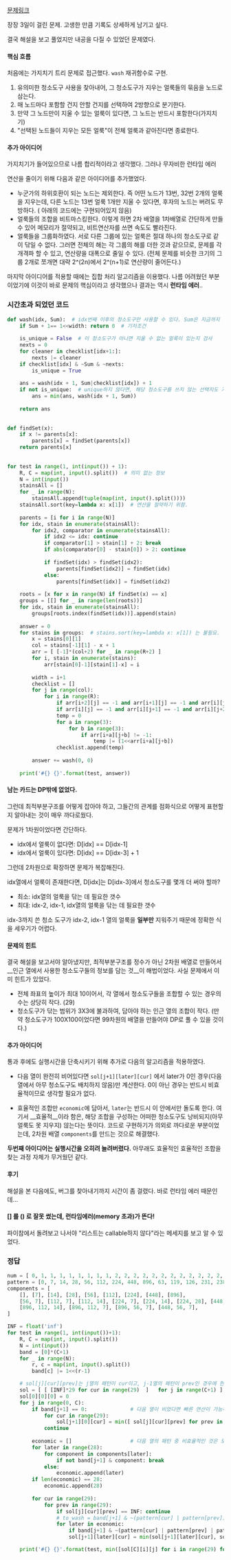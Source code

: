 [문제링크](https://swexpertacademy.com/main/code/contestProblem/contestProblemDetail.do?contestProbId=AV6XmNZ6AXEDFAXy&categoryId=AV6XmNZ6AXEDFAXy&categoryType=CODE)

장장 3일이 걸린 문제. 고생한 만큼 기록도 상세하게 남기고 싶다.

결국 해설을 보고 풀었지만 내공을 다질 수 있었던 문제였다.



#### 핵심 흐름

처음에는 가지치기 트리 문제로 접근했다. `wash` 재귀함수로 구현.

1. 유의미한 청소도구 사용을 찾아내어, 그 청소도구가 지우는 얼룩들의 묶음을 노드로 삼는다.
2. 매 노드마다 포함할 건지 안할 건지를 선택하여 2방향으로 분기한다.
3. 만약 그 노드만이 지울 수 있는 얼룩이 있다면, 그 노드는 반드시 포함한다(가지치기)
4. "선택된 노드들이 지우는 모든 얼룩"이 전체 얼룩과 같아진다면 종료한다.



#### 추가 아이디어

가지치기가 들어있으므로 나름 합리적이라고 생각했다. 그러나 무자비한 런타임 에러

연산을 줄이기 위해 다음과 같은 아이디어를 추가했었다.

- 누군가의 하위호환이 되는 노드는 제외한다. 즉 어떤 노드가 13번, 32번 2개의 얼룩을 지우는데, 다른 노드는 13번 얼룩 1개만 지울 수 있다면, 후자의 노드는 버려도 무방하다. ( 아래의 코드에는 구현되어있지 않음)
- 얼룩들의 조합을 비트마스킹한다. 이렇게 하면 2차 배열을 1차배열로 간단하게 만들 수 있어 메모리가 절약되고, 비트연산자를 쓰면 속도도 빨라진다.
- 얼룩들을 그룹화하였다. 서로 다른 그룹에 있는 얼룩은 절대 하나의 청소도구로 같이 닦일 수 없다. 그러면 전체의 해는 각 그룹의 해를 더한 것과 같으므로, 문제를 각개격파 할 수 있고, 연산량을 대폭으로 줄일 수 있다. (전체 문제를 비슷한 크기의 그룹 2개로 쪼개면 대략 2^(2n)에서 2^(n+1)로 연산량이 줄어든다.) 



마지막 아이디어를 적용할 때에는 집합 처리 알고리즘을 이용했다. 나름 어려웠던 부분이었기에 이것이 바로 문제의 핵심이라고 생각했으나 결과는 역시 __런타임 에러__..



### 시간초과 되었던 코드

```python
def wash(idx, Sum):  # idx번째 이후의 청소도구만 사용할 수 있다. Sum은 지금까지 청소한 얼룩의 비트 정보
    if Sum + 1== 1<<width: return 0  # 기저조건
 
    is_unique = False  # 이 청소도구가 아니면 지울 수 없는 얼룩이 있는지 검사
    nexts = 0
    for cleaner in checklist[idx+1:]:
        nexts |= cleaner
    if checklist[idx] & ~Sum & ~nexts:
        is_unique = True
 
    ans = wash(idx + 1, Sum|checklist[idx]) + 1
    if not is_unique:  # unique하지 않다면, 해당 청소도구를 쓰지 않는 선택지도 가능함
        ans = min(ans, wash(idx + 1, Sum))
 
    return ans
 
 
def findSet(x):
    if x != parents[x]:
        parents[x] = findSet(parents[x])
    return parents[x]
 
 
for test in range(1, int(input()) + 1):
    R, C = map(int, input().split())  # 의미 없는 정보
    N = int(input())
    stainsAll = []
    for _ in range(N):
        stainsAll.append(tuple(map(int, input().split())))
    stainsAll.sort(key=lambda x: x[1])  # 연산을 절약하기 위함.
 
    parents = [i for i in range(N)]
    for idx, stain in enumerate(stainsAll):
        for idx2, comparator in enumerate(stainsAll):
            if idx2 <= idx: continue
            if comparator[1] > stain[1] + 2: break
            if abs(comparator[0] - stain[0]) > 2: continue
 
            if findSet(idx) > findSet(idx2):
                parents[findSet(idx2)] = findSet(idx)
            else:
                parents[findSet(idx)] = findSet(idx2)
 
    roots = [x for x in range(N) if findSet(x) == x]
    groups = [[] for _ in range(len(roots))]
    for idx, stain in enumerate(stainsAll):
        groups[roots.index(findSet(idx))].append(stain)
 
    answer = 0
    for stains in groups:  # stains.sort(key=lambda x: x[1]) 는 불필요. 이미 정렬되어 있다. 왼쪽의 얼룩부터 지워나간다.
        x = stains[0][1]
        col = stains[-1][1] - x + 1
        arr = [ [-1]*(col+2) for _ in range(R+2) ]
        for i, stain in enumerate(stains):
            arr[stain[0]-1][stain[1]-x] = i
 
        width = i+1
        checklist = []
        for j in range(col):
            for i in range(R):
                if arr[i+2][j] == -1 and arr[i+1][j] == -1 and arr[i][j] == -1: continue
                if arr[i][j] == -1 and arr[i][j+1] == -1 and arr[i][j+2] == -1: continue
                temp = 0
                for a in range(3):
                    for b in range(3):
                        if arr[i+a][j+b] != -1:
                            temp |= (1<<arr[i+a][j+b])
                checklist.append(temp)
 
        answer += wash(0, 0)
 
    print('#{} {}'.format(test, answer))
```



#### 남는 카드는 DP밖에 없었다.

그런데 최적부분구조를 어떻게 잡아야 하고, 그들간의 관계를 점화식으로 어떻게 표현할 지 알아내는 것이 매우 까다로웠다.

문제가 1차원이었다면 간단하다. 

- idx에서 얼룩이 없다면: D[idx] == D[idx-1]
- idx에서 얼룩이 있다면: D[idx] == D[idx-3] + 1

그런데 2차원으로 확장하면 문제가 복잡해진다.

idx열에서 얼룩이 존재한다면, D[idx]는 D[idx-3]에서 청소도구를 몇개 더 써야 할까?

- 최소: idx열의 얼룩을 닦는 데 필요한 갯수
- 최대: idx-2, idx-1, idx열의 얼룩을 닦는 데 필요한 갯수

idx-3까지 쓴 청소 도구가 idx-2, idx-1 열의 얼룩을 __일부만__ 지워주기 때문에 정확한 식을 세우기가 어렵다.



#### 문제의 힌트

결국 해설을 보고서야 알아냈지만, 최적부분구조를 정수가 아닌 2차원 배열로 만들어서 __인근 열에서 사용한 청소도구들의 정보를 담는 것__이 해법이었다. 사실 문제에서 이미 힌트가 있었다. 

- 전체 좌표의 높이가 최대 10이어서, 각 열에서 청소도구들을 조합할 수 있는 경우의 수는 상당히 작다. (29) 
- 청소도구가 닦는 범위가 3X3에 불과하여, 담아야 하는 인근 열의 조합이 작다. (만약 청소도구가 100X100이었다면 99차원의 배열을 만들어야 DP로 풀 수 있을 것이다.)



#### 추가 아이디어

통과 후에도 실행시간을 단축시키기 위해 추가로 다음의 알고리즘을 적용하였다.

- 다음 열이 완전히 비어있다면 `sol[j+1][later][cur]` 에서 later가 0인 경우(다음 열에서 아무 청소도구도 배치하지 않음)만 계산한다. 0이 아닌 경우는 반드시 비효율적이므로 생각할 필요가 없다. 

- 효율적인 조합만 `economic`에 담아서, `later`는 반드시 이 안에서만 돌도록 한다. 여기서 __효율적__이라 함은, 해당 조합을 구성하는 어떠한 청소도구도 낭비되지(아무 얼룩도 못 지우지) 않는다는 뜻이다. 코드로 구현하기가 의외로 까다로운 부분이었는데, 2차원 배열 `components`를 만드는 것으로 해결했다.



__두번째 아이디어는 실행시간을 오히려 늘려버렸다.__ 아무래도 효율적인 효율적인 조합을 찾는 과정 자체가 무거웠던 같다.



#### 후기

해설을 본 다음에도, 버그를 찾아내기까지 시간이 좀 걸렸다. 바로 런타임 에러 때문인데...

#### [] 를 () 로 잘못 썼는데, 런타임에러(memory 초과)가 뜬다!

 파이참에서 돌려보고 나서야 "리스트는 callable하지 않다"라는 메세지를 보고 알 수 있었다.



### 정답

```python
num = [ 0, 1, 1, 1, 1, 1, 1, 1, 1, 2, 2, 2, 2, 2, 2, 2, 2, 2, 2, 2, 2, 2, 2, 2, 3, 3, 3, 3, 4 ]
pattern = [0, 7, 14, 28, 56, 112, 224, 448, 896, 63, 119, 126, 231, 238, 252, 455, 462, 476, 504, 903, 910, 924, 952, 1008, 1022, 1015, 959, 511, 1023]
components = [ 
    [], [7], [14], [28], [56], [112], [224], [448], [896], 	
    [56, 7], [112, 7], [112, 14], [224, 7], [224, 14], [224, 28], [448, 7], [448, 14], [448, 28], [448, 56], [896, 7], [896, 14], [896, 28], [896, 56], [896, 112], 
    [896, 112, 14], [896, 112, 7], [896, 56, 7], [448, 56, 7],
]

INF = float('inf')
for test in range(1, int(input())+1):
    R, C = map(int, input().split())
    N = int(input())
    band = [0]*(C+1)
    for _ in range(N):
        r, c = map(int, input().split())
        band[c] |= 1<<(r-1)

    # sol[j][cur][prev]는 j열의 패턴이 cur이고, j-1열의 패턴이 prev인 경우에 한해서, j열까지 다 닦기 위해 써야 하는 청소도구의 최소갯수.
    sol = [ [ [INF]*29 for cur in range(29)  ]   for j in range(C+1) ]	#값이 -1이면 불가능하거나, 고려할 필요가 없는 경우의 수
    sol[0][0][0] = 0
    for j in range(0, C):
        if band[j+1] == 0:				# 다음 열이 비었다면 빠른 연산이 가능하다.
            for cur in range(29):
                sol[j+1][0][cur] = min([ sol[j][cur][prev] for prev in range(29) ])
            continue
            
        economic = []					# 다음 열의 패턴 중 비효율적인 것은 모두 버린다.
        for later in range(28):
            for component in components[later]:
                if not band[j+1] & component: break
            else:
                economic.append(later)
        if len(economic) == 28:
            economic.append(28)
            
        for cur in range(29):
            for prev in range(29):
                if sol[j][cur][prev] == INF: continue
                # to_wash = band[j+1] & ~(pattern[cur] | pattern[prev])
                for later in economic:
                    if band[j+1] & ~(pattern[cur] | pattern[prev] | pattern[later]): continue
                    sol[j+1][later][cur] = min(sol[j+1][later][cur], sol[j][cur][prev] + num[later])

    print('#{} {}'.format(test, min([sol[C][i][j] for i in range(29) for j in range(29) ])))
```

